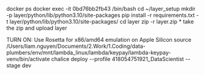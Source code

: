 docker ps
docker exec -it 0bd76bb2fb43 /bin/bash
cd ~/layer_setup
mkdir -p layer/python/lib/python3.10/site-packages
pip install -r requirements.txt -t layer/python/lib/python3.10/site-packages/
cd layer
zip -r layer.zip *
take the zip and upload layer

TURN ON: Use Rosetta for x86/amd64 emulation on Apple Silicon
source /Users/liam.nguyen/Documents/2.Work/1.Coding/data-plumbers/env/mnt/lambda_linux/lambda/keypay/lambda-keypay-venv/bin/activate
chalice deploy --profile 418054751921_DataScientist --stage dev
